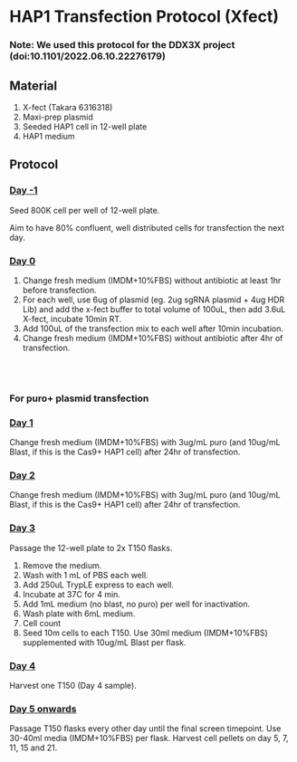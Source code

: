 # HAP1 Transfection Protocol (Xfect)

### Note: We used this protocol for the DDX3X project (doi:10.1101/2022.06.10.22276179)

## Material
1) X-fect (Takara 6316318)
2) Maxi-prep plasmid
3) Seeded HAP1 cell in 12-well plate
4) HAP1 medium

## Protocol

### <ins> Day -1 </ins>
Seed 800K cell per well of 12-well plate. 

Aim to have 80% confluent, well distributed cells for transfection the next day.

### <ins> Day 0 </ins>
1)	Change fresh medium (IMDM+10%FBS) without antibiotic at least 1hr before transfection.
2)	For each well, use 6ug of plasmid (eg. 2ug sgRNA plasmid + 4ug HDR Lib) and add the x-fect buffer to total volume of 100uL, then add 3.6uL X-fect, incubate 10min RT.
3)	Add 100uL of the transfection mix to each well after 10min incubation.
4)	Change fresh medium (IMDM+10%FBS) without antibiotic after 4hr of transfection.

</br>
</br>

### For puro+ plasmid transfection
### <ins> Day 1 </ins>
Change fresh medium (IMDM+10%FBS) with 3ug/mL puro (and 10ug/mL Blast, if this is the Cas9+ HAP1 cell) after 24hr of transfection.

### <ins> Day 2 </ins>
Change fresh medium (IMDM+10%FBS) with 3ug/mL puro (and 10ug/mL Blast, if this is the Cas9+ HAP1 cell) after 24hr of transfection.

### <ins> Day 3 </ins>
Passage the 12-well plate to 2x T150 flasks.
1)	Remove the medium.
2)	Wash with 1 mL of PBS each well.
3)	Add 250uL TrypLE express to each well.
4)	Incubate at 37C for 4 min.
5)	Add 1mL medium (no blast, no puro) per well for inactivation.
6)	Wash plate with 6mL medium.
7)	Cell count
8)	Seed 10m cells to each T150. Use 30ml medium (IMDM+10%FBS) supplemented with 10ug/mL Blast per flask.

### <ins> Day 4 </ins>
Harvest one T150 (Day 4 sample).

### <ins> Day 5 onwards </ins>
Passage T150 flasks every other day until the final screen timepoint. Use 30-40ml media (IMDM+10%FBS) per flask. 
Harvest cell pellets on day 5, 7, 11, 15 and 21. 

